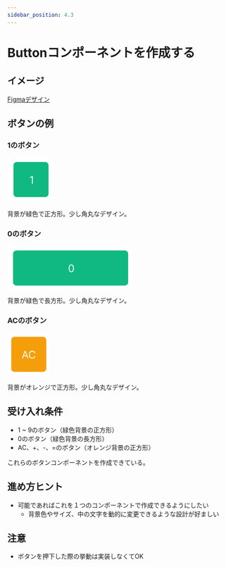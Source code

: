 ```yaml
---
sidebar_position: 4.3
---
```


# Buttonコンポーネントを作成する

## イメージ

[Figmaデザイン](https://www.figma.com/file/XhtMnTFMMn5Vc3lG437iWA/Calcurator?type=design&node-id=2902-174&mode=design&t=iWYoiusQVYKnkFeT-4)

## ボタンの例

### 1のボタン

![1のボタン](assets/button-1.png)

背景が緑色で正方形。少し角丸なデザイン。

### 0のボタン

![0のボタン](assets/button-0.png)

背景が緑色で長方形。少し角丸なデザイン。

### ACのボタン

![acのボタン](assets/button-ac.png)

背景がオレンジで正方形。少し角丸なデザイン。

## 受け入れ条件

- 1 ~ 9のボタン（緑色背景の正方形）
- 0のボタン（緑色背景の長方形）
- AC、+、-、=のボタン（オレンジ背景の正方形）

これらのボタンコンポーネントを作成できている。

## 進め方ヒント

- 可能であればこれを１つのコンポーネントで作成できるようにしたい
  - 背景色やサイズ、中の文字を動的に変更できるような設計が好ましい

## 注意

- ボタンを押下した際の挙動は実装しなくてOK
